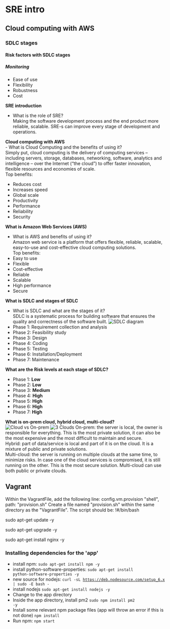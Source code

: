 # SRE intro
## Cloud computing with AWS
### SDLC stages
#### Risk factors with SDLC stages
##### Monitoring

- Ease of use
- Flexibility
- Robustness
- Cost

**SRE introduction**
- What is the role of SRE?<br/>
Making the software development process and the end product more reliable, scalable. SRE-s can improve every stage of development and operations.


**Cloud computing with AWS** <br/> - What is Cloud Computing and the benefits of using it?<br/> Simply put, cloud computing is the delivery of computing services – including servers, storage, databases, 
networking, software, analytics and intelligence – over the Internet (“the cloud”) to offer faster innovation, flexible resources and economies of scale. <br/>Top benefits:
- Reduces cost
- Increases speed 
- Global scale
- Productivity
- Performance
- Reliability
- Security

**What is Amazon Web Services (AWS)**
- What is AWS and benefits of using it? <br/>
Amazon web service is a platform that offers flexible, reliable, scalable, easy-to-use and cost-effective cloud computing solutions. <br/>
Top benefits: <br/>
- Easy to use
- Flexible
- Cost-effective
- Reliable
- Scalable
- High performance
- Secure


**What is SDLC and stages of SDLC**
- What is SDLC and what are the stages of it? <br/>
SDLC is a systematic process for building software that ensures the quality and correctness of the software built.
![SDLC diagram](https://miro.medium.com/max/2500/0*qZ1JOnVpPokvnr69.jpg)
- Phase 1: Requirement collection and analysis
- Phase 2: Feasibility study
- Phase 3: Design
- Phase 4: Coding
- Phase 5: Testing
- Phase 6: Installation/Deployment
- Phase 7: Maintenance

**What are the Risk levels at each stage of SDLC?**
- Phase 1:  **Low**
- Phase 2:  **Low**
- Phase 3:  **Medium**
- Phase 4:  **High**
- Phase 5:  **High**
- Phase 6:  **High**
- Phase 7:  **High**


**What is on-prem cloud, hybrid cloud, multi-cloud?** <br/>
![Cloud vs On-prem](https://cdn2.hubspot.net/hubfs/2295024/blog-images/Cloud%20Vs%20On%20Premises.jpg)
![3 Clouds](https://miro.medium.com/max/1066/1*LRFaWc35HsUyKikmrzD9qw.png)
On-prem: the server is local, the owner is responsible for everything. This is the most private solution, it can also be the most expensive and the most difficult to maintain and secure.<br/>
Hybrid: part of data/service is local and part of it is on the cloud. It is a mixture of public and private solutions. <br/>
Multi-cloud: the server is running on multiple clouds at the same time, to minimize risks. In case one of the cloud services is compromised, it is still running on the other. This is the most secure solution. Multi-cloud can use both public or private clouds.

## Vagrant

Within the VagrantFile, add the following line:
config.vm.provision "shell", path: "provision.sh"
Create a file named "provision.sh" within the same directory as the "VagrantFile". The script should be:
!#/bin/bash

sudo apt-get update -y

sudo apt-get upgrade -y

sudo apt-get install nginx -y

### Installing dependencies for the 'app'

- install npm: <code>sudo apt-get install npm -y</code>
- install python-software-properties: <code>sudo apt-get install python-software-properties -y</code>
- new source for nodejs: <code>curl -sL https://deb.nodesource.com/setup_6.x | sudo -E bash -</code>
- install nodejs <code>sudo apt-get install nodejs -y</code>
- Change to the app directory
- Inside the app directory, install pm2 <code>sudo npm install pm2 -y</code>
- Install some relevant npm package files (app will throw an error if this is not done) <code>npm install</code>
- Run npm: <code>npm start</code>
